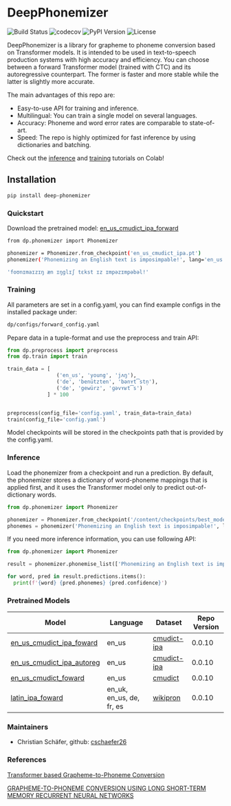 # DeepPhonemizer

![Build Status](https://github.com/as-ideas/DeepPhonemizer/workflows/pytest/badge.svg)
![codecov](https://codecov.io/gh/as-ideas/DeepPhonemizer/branch/main/graph/badge.svg)
![PyPI Version](https://img.shields.io/pypi/v/deep-phonemizer)
![License](https://img.shields.io/badge/License-MIT-blue.svg)


DeepPhonemizer is a library for grapheme to phoneme conversion based on Transformer models. 
It is intended to be used in text-to-speech production systems with high accuracy and efficiency.
You can choose between a forward Transformer model (trained with CTC) and its autoregressive
counterpart. The former is faster and more stable while the latter is slightly more accurate.

The main advantages of this repo are:

* Easy-to-use API for training and inference.
* Multilingual: You can train a single model on several languages.
* Accuracy: Phoneme and word error rates are comparable to state-of-art. 
* Speed: The repo is highly optimized for fast inference by using dictionaries and batching.


Check out the [inference](https://colab.research.google.com/github/as-ideas/DeepPhonemizer/blob/main/dp/notebooks/Inference_Example.ipynb) and [training](https://colab.research.google.com/github/as-ideas/DeepPhonemizer/blob/main/dp/notebooks/Training_Example.ipynb) tutorials on Colab! 


## Installation

```bash
pip install deep-phonemizer
```

### Quickstart

Download the pretrained model: [en_us_cmudict_ipa_forward](https://public-asai-dl-models.s3.eu-central-1.amazonaws.com/DeepPhonemizer/en_us_cmudict_ipa_forward.pt)

```bash
from dp.phonemizer import Phonemizer

phonemizer = Phonemizer.from_checkpoint('en_us_cmudict_ipa.pt')
phonemizer('Phonemizing an English text is imposimpable!', lang='en_us')

'foʊnɪmaɪzɪŋ æn ɪŋglɪʃ tɛkst ɪz ɪmpəzɪmpəbəl!'
```


### Training

All parameters are set in a config.yaml, you can find example configs in the installed package under:
```bash
dp/configs/forward_config.yaml
```

Pepare data in a tuple-format and use the preprocess and train API:

```python
from dp.preprocess import preprocess
from dp.train import train

train_data = [
                ('en_us', 'young', 'jʌŋ'),
                ('de', 'benützten', 'bənʏt͡stn̩'),
                ('de', 'gewürz', 'ɡəvʏʁt͡s')
             ] * 100


preprocess(config_file='config.yaml', train_data=train_data)
train(config_file='config.yaml')
```
Model checkpoints will be stored in the checkpoints path that is provided by the config.yaml.

### Inference

Load the phonemizer from a checkpoint and run a prediction. By default, the phonemizer stores a 
dictionary of word-phoneme mappings that is applied first, and it uses the Transformer model
only to predict out-of-dictionary words.

```python
from dp.phonemizer import Phonemizer

phonemizer = Phonemizer.from_checkpoint('/content/checkpoints/best_model.pt')
phonemes = phonemizer('Phonemizing an English text is imposimpable!', lang='en_us')
```

If you need more inference information, you can use following API:

```python
from dp.phonemizer import Phonemizer

result = phonemizer.phonemise_list(['Phonemizing an English text is imposimpable!'], lang='en_us')

for word, pred in result.predictions.items():
  print(f'{word} {pred.phonemes} {pred.confidence}')
```


### Pretrained Models

| Model | Language | Dataset | Repo Version
|---|---|---|---|
|[en_us_cmudict_ipa_foward](https://public-asai-dl-models.s3.eu-central-1.amazonaws.com/DeepPhonemizer/en_us_cmudict_ipa_forward.pt) | en_us | [cmudict-ipa](https://github.com/menelik3/cmudict-ipa) | 0.0.10 |
|[en_us_cmudict_ipa_autoreg](https://public-asai-dl-models.s3.eu-central-1.amazonaws.com/DeepPhonemizer/en_us_cmudict_ipa_autoreg.pt) | en_us | [cmudict-ipa](https://github.com/menelik3/cmudict-ipa) | 0.0.10 |
|[en_us_cmudict_foward](https://public-asai-dl-models.s3.eu-central-1.amazonaws.com/DeepPhonemizer/en_us_cmudict_ipa_forward.pt) | en_us | [cmudict](https://github.com/microsoft/CNTK/tree/master/Examples/SequenceToSequence/CMUDict/Data) | 0.0.10 |
|[latin_ipa_foward](https://public-asai-dl-models.s3.eu-central-1.amazonaws.com/DeepPhonemizer/latin_ipa_forward.pt) | en_uk, en_us, de, fr, es | [wikipron](https://github.com/CUNY-CL/wikipron/tree/master/data/scrape/tsv) | 0.0.10 |


### Maintainers
* Christian Schäfer, github: [cschaefer26](https://github.com/cschaefer26)


### References

[Transformer based Grapheme-to-Phoneme Conversion](https://arxiv.org/abs/2004.06338)

[GRAPHEME-TO-PHONEME CONVERSION USING
LONG SHORT-TERM MEMORY RECURRENT NEURAL NETWORKS](https://static.googleusercontent.com/media/research.google.com/en//pubs/archive/43264.pdf)
